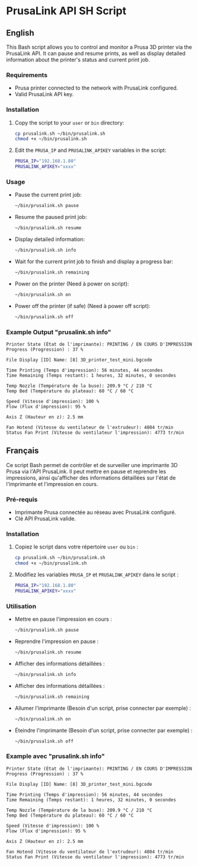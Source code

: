 # PrusaLink API SH Script

## English

This Bash script allows you to control and monitor a Prusa 3D printer via the PrusaLink API. It can pause and resume prints, as well as display detailed information about the printer's status and current print job.

### Requirements

- Prusa printer connected to the network with PrusaLink configured.
- Valid PrusaLink API key.

### Installation

1. Copy the script to your `user` or `bin` directory:

    ```bash
    cp prusalink.sh ~/bin/prusalink.sh
    chmod +x ~/bin/prusalink.sh
    ```

2. Edit the `PRUSA_IP` and `PRUSALINK_APIKEY` variables in the script:

    ```bash
    PRUSA_IP="192.168.1.80"
    PRUSALINK_APIKEY="xxxx"
    ```

### Usage

- Pause the current print job:

    ```bash
    ~/bin/prusalink.sh pause
    ```

- Resume the paused print job:

    ```bash
    ~/bin/prusalink.sh resume
    ```

- Display detailed information:

    ```bash
    ~/bin/prusalink.sh info
    ```

- Wait for the current print job to finish and display a progress bar:

    ```bash
    ~/bin/prusalink.sh remaining
    ```

- Power on the printer (Need à power on script):

    ```bash
    ~/bin/prusalink.sh on
    ```

- Power off the printer (if safe) (Need à power off script):

    ```bash
    ~/bin/prusalink.sh off
    ```
  

### Example Output "prusalink.sh info"
```plaintext
Printer State (État de l'imprimante): PRINTING / EN COURS D'IMPRESSION
Progress (Progression) : 37 %

File Display [ID] Name: [8] 3D_printer_test_mini.bgcode

Time Printing (Temps d'impression): 56 minutes, 44 secondes
Time Remaining (Temps restant): 1 heures, 32 minutes, 0 secondes

Temp Nozzle (Température de la buse): 209.9 °C / 210 °C
Temp Bed (Température du plateau): 60 °C / 60 °C

Speed (Vitesse d'impression): 100 %
Flow (Flux d'impression): 95 %

Axis Z (Hauteur en z): 2.5 mm

Fan Hotend (Vitesse du ventilateur de l'extrudeur): 4804 tr/min
Status Fan Print (Vitesse du ventilateur l'impression): 4773 tr/min
```




## Français

Ce script Bash permet de contrôler et de surveiller une imprimante 3D Prusa via l'API PrusaLink. Il peut mettre en pause et reprendre les impressions, ainsi qu'afficher des informations détaillées sur l'état de l'imprimante et l'impression en cours.

### Pré-requis

- Imprimante Prusa connectée au réseau avec PrusaLink configuré.
- Clé API PrusaLink valide.

### Installation

1. Copiez le script dans votre répertoire `user` ou `bin` :

    ```bash
    cp prusalink.sh ~/bin/prusalink.sh
    chmod +x ~/bin/prusalink.sh
    ```

2. Modifiez les variables `PRUSA_IP` et `PRUSALINK_APIKEY` dans le script :

    ```bash
    PRUSA_IP="192.168.1.80"
    PRUSALINK_APIKEY="xxxx"
    ```

### Utilisation

- Mettre en pause l'impression en cours :

    ```bash
    ~/bin/prusalink.sh pause
    ```

- Reprendre l'impression en pause :

    ```bash
    ~/bin/prusalink.sh resume
    ```

- Afficher des informations détaillées :

    ```bash
    ~/bin/prusalink.sh info
    ```
    
- Afficher des informations détaillées :

    ```bash
    ~/bin/prusalink.sh remaining
    ```

 - Allumer l'imprimante (Besoin d'un script, prise connecter par exemple) :

    ```bash
    ~/bin/prusalink.sh on
    ```
    
 - Éteindre l'imprimante (Besoin d'un script, prise connecter par exemple) :

    ```bash
    ~/bin/prusalink.sh off
    ```

### Example avec "prusalink.sh info"
```plaintext
Printer State (État de l'imprimante): PRINTING / EN COURS D'IMPRESSION
Progress (Progression) : 37 %

File Display [ID] Name: [8] 3D_printer_test_mini.bgcode

Time Printing (Temps d'impression): 56 minutes, 44 secondes
Time Remaining (Temps restant): 1 heures, 32 minutes, 0 secondes

Temp Nozzle (Température de la buse): 209.9 °C / 210 °C
Temp Bed (Température du plateau): 60 °C / 60 °C

Speed (Vitesse d'impression): 100 %
Flow (Flux d'impression): 95 %

Axis Z (Hauteur en z): 2.5 mm

Fan Hotend (Vitesse du ventilateur de l'extrudeur): 4804 tr/min
Status Fan Print (Vitesse du ventilateur l'impression): 4773 tr/min
```
